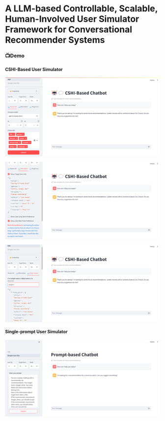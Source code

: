# A LLM-based Controllable, Scalable, Human-Involved User Simulator Framework for Conversational Recommender Systems

### 📺Demo

#### CSHI-Based User Simulator

![](./assets/1.png)

![](.\assets\2.png)

![](.\assets\3.png)

#### Single-prompt User Simulator

![](.\assets\4.png)